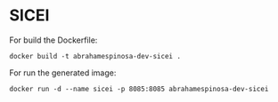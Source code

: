 # SICEI

For build the Dockerfile:

```
docker build -t abrahamespinosa-dev-sicei .
```

For run the generated image:

```
docker run -d --name sicei -p 8085:8085 abrahamespinosa-dev-sicei
```
